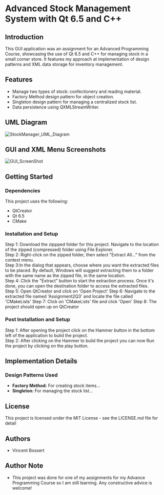 
# Advanced Stock Management System with Qt 6.5 and C++

## Introduction
This GUI application was an assignment for an Advanced Programming Course, showcasing the use of Qt 6.5 and C++ for managing stock in a small corner store. It features my approach at implementation of design patterns and XML data storage for inventory management.

## Features
- Manage two types of stock: confectionery and reading material.
- Factory Method design pattern for object creation.
- Singleton design pattern for managing a centralized stock list.
- Data persistence using QXMLStreamWriter.

## UML Diagram
![StockManager_UML_Diagram](https://github.com/VinceMKB/Qt-Corner-Store-Stock-Manager/assets/155303838/0e966409-e1fd-44fe-b189-0b706be31ba7)

## GUI and XML Menu Screenshots
![GUI_ScreenShot](https://github.com/VinceMKB/Qt-Corner-Store-Stock-Manager/assets/155303838/9b527f8b-e90a-400b-a349-e62f81423ab4)

## Getting Started
### Dependencies

This project uses the following:
- QtCreator
- Qt 6.5
- CMake

### Installation and Setup

Step 1: Download the zippped folder for this project. Navigate to the location of the zipped (compressed) folder using File Explorer.  
Step 2: Right-click on the zipped folder, then select "Extract All..." from the context menu.  
Step 3:In the dialog that appears, choose where you want the extracted files to be placed. By default, Windows will suggest extracting them to a folder with the same name as the zipped file, in the same location.  
Step 4: Click the "Extract" button to start the extraction process. Once it's done, you can open the destination folder to access the extracted files.
Step 5: Open QtCreator and click on 'Open Project'
Step 6: Navigate to the extracted file named 'Assignment2Q3' and locate the file called 'CMakeLists'
Step 7: Click on 'CMakeLists' file and click 'Open'
Step 8: The project should open up on QtCreator

### Post Installation and Setup
Step 1: After opening the project click on the Hammer button in the bottom left of the application to bulid the project.  
Step 2: After clicking on the Hammer to bulid the project you can now Run the project by clicking on the play button.

## Implementation Details
### Design Patterns Used
- **Factory Method:** For creating stock items...
- **Singleton:** For managing the stock list...

## License
This project is licensed under the MIT License - see the LICENSE.md file for detail

## Authors
- Vincent Bossert

## Author Note
- This project was done for one of my assignments for my Advance Programming Course so I am still learning. Any constructive advice is welcome!







